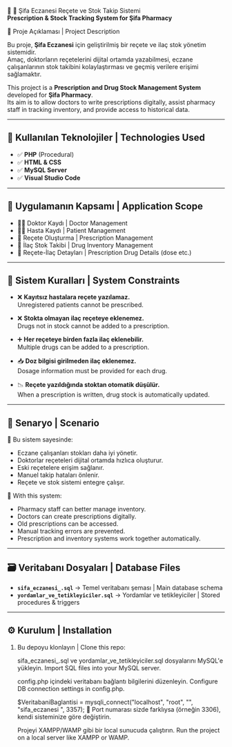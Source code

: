 🏥 💊 Şifa Eczanesi Reçete ve Stok Takip Sistemi  
**Prescription & Stock Tracking System for Şifa Pharmacy**


📌 Proje Açıklaması | Project Description

Bu proje, **Şifa Eczanesi** için geliştirilmiş bir reçete ve ilaç stok yönetim sistemidir.  
Amaç, doktorların reçetelerini dijital ortamda yazabilmesi, eczane çalışanlarının stok takibini kolaylaştırması ve geçmiş verilere erişimi sağlamaktır.

This project is a **Prescription and Drug Stock Management System** developed for **Şifa Pharmacy**.  
Its aim is to allow doctors to write prescriptions digitally, assist pharmacy staff in tracking inventory, and provide access to historical data.

---

## 🔧 Kullanılan Teknolojiler | Technologies Used

- ✅ **PHP** (Procedural)  
- ✅ **HTML & CSS**  
- ✅ **MySQL Server**  
- ✅ **Visual Studio Code**

---

## 📁 Uygulamanın Kapsamı | Application Scope

- 👨‍⚕️ Doktor Kaydı | Doctor Management  
- 🧑‍⚕️ Hasta Kaydı | Patient Management  
- 🧾 Reçete Oluşturma | Prescription Management  
- 💊 İlaç Stok Takibi | Drug Inventory Management  
- 📄 Reçete-İlaç Detayları | Prescription Drug Details (dose etc.)

---

## 🚫 Sistem Kuralları | System Constraints

- ❌ **Kayıtsız hastalara reçete yazılamaz.**  
  Unregistered patients cannot be prescribed.

- ❌ **Stokta olmayan ilaç reçeteye eklenemez.**  
  Drugs not in stock cannot be added to a prescription.

- ➕ **Her reçeteye birden fazla ilaç eklenebilir.**  
  Multiple drugs can be added to a prescription.

- 📥 **Doz bilgisi girilmeden ilaç eklenemez.**  
  Dosage information must be provided for each drug.

- 📉 **Reçete yazıldığında stoktan otomatik düşülür.**  
  When a prescription is written, drug stock is automatically updated.

---

## 🏥 Senaryo | Scenario

📌 Bu sistem sayesinde:  
- Eczane çalışanları stokları daha iyi yönetir.  
- Doktorlar reçeteleri dijital ortamda hızlıca oluşturur.  
- Eski reçetelere erişim sağlanır.  
- Manuel takip hataları önlenir.  
- Reçete ve stok sistemi entegre çalışır.

📌 With this system:  
- Pharmacy staff can better manage inventory.  
- Doctors can create prescriptions digitally.  
- Old prescriptions can be accessed.  
- Manual tracking errors are prevented.  
- Prescription and inventory systems work together automatically.

---

## 🗃️ Veritabanı Dosyaları | Database Files

- **`sifa_eczanesi_.sql`** → Temel veritabanı şeması | Main database schema  
- **`yordamlar_ve_tetikleyiciler.sql`** → Yordamlar ve tetikleyiciler | Stored procedures & triggers

---

## ⚙️ Kurulum | Installation

1. Bu depoyu klonlayın | Clone this repo:
  
    sifa_eczanesi_.sql ve yordamlar_ve_tetikleyiciler.sql dosyalarını MySQL'e yükleyin.
    Import SQL files into your MySQL server.

    config.php içindeki veritabanı bağlantı bilgilerini düzenleyin.
    Configure DB connection settings in config.php.

    $VeritabaniBaglantisi = mysqli_connect("localhost", "root", "", "sifa_eczanesi ", 3357);
    📌 Port numarası sizde farklıysa (örneğin 3306), kendi sisteminize göre değiştirin.

    Projeyi XAMPP/WAMP gibi bir local sunucuda çalıştırın.
    Run the project on a local server like XAMPP or WAMP.
